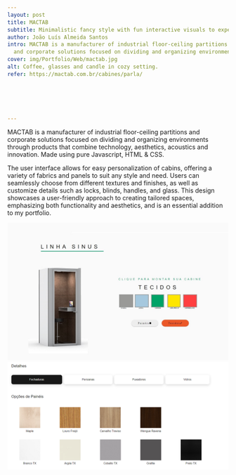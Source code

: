 ```yaml
---
layout: post
title: MACTAB
subtitle: Minimalistic fancy style with fun interactive visuals to experiment with the product.
author: João Luís Almeida Santos
intro: MACTAB is a manufacturer of industrial floor-ceiling partitions
  and corporate solutions focused on dividing and organizing environments through products that combine technology, aesthetics, acoustics and innovation.
cover: img/Portfolio/Web/mactab.jpg
alt: Coffee, glasses and candle in cozy setting.
refer: https://mactab.com.br/cabines/parla/





---
```


MACTAB is a manufacturer of industrial floor-ceiling partitions
and corporate solutions focused on dividing and organizing environments through products that combine technology, aesthetics, acoustics and innovation.
Made using pure Javascript, HTML & CSS.

The user interface allows for easy personalization of cabins, offering a variety of fabrics and panels to suit any style and need. Users can seamlessly choose from different textures and finishes, as well as customize details such as locks, blinds, handles, and glass. This design showcases a user-friendly approach to creating tailored spaces, emphasizing both functionality and aesthetics, and is an essential addition to my portfolio.

![Design where you can pick colours to customize product](../img/Portfolio/Web/Mactab/1.jpg)
![Divisor Material Panel](../img/Portfolio/Web/Mactab/2.png)

